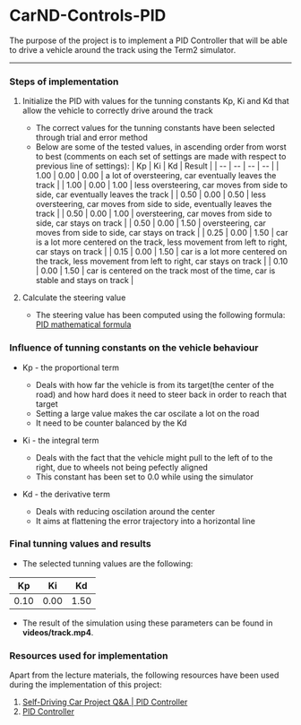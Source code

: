 # CarND-Controls-PID

The purpose of the project is to implement a PID Controller that will be able to drive a vehicle around the track using the Term2 simulator.

---

### Steps of implementation

1. Initialize the PID with values for the tunning constants Kp, Ki and Kd that allow the vehicle to correctly drive around the track
   - The correct values for the tunning constants have been selected through trial and error method
   - Below are some of the tested values, in ascending order from worst to best (comments on each set of settings are made with respect to previous line of settings):
   | Kp | Ki | Kd | Result |
   | -- | -- | -- | -- |
   | 1.00 | 0.00 | 0.00 | a lot of oversteering, car eventually leaves the track |
   | 1.00 | 0.00 | 1.00 | less oversteering, car moves from side to side, car eventually leaves the track |
   | 0.50 | 0.00 | 0.50 | less oversteering, car moves from side to side, eventually leaves the track |
   | 0.50 | 0.00 | 1.00 | oversteering, car moves from side to side, car stays on track |
   | 0.50 | 0.00 | 1.50 | oversteering, car moves from side to side, car stays on track |
   | 0.25 | 0.00 | 1.50 | car is a lot more centered on the track, less movement from left to right, car stays on track |
   | 0.15 | 0.00 | 1.50 | car is a lot more centered on the track, less movement from left to right, car stays on track |
   | 0.10 | 0.00 | 1.50 | car is centered on the track most of the time, car is stable and stays on track |

2. Calculate the steering value
   - The steering value has been computed using the following formula:
   [PID mathematical formula](https://raw.githubusercontent.com/sorix6/CarND-PID-Control-Project/master/images/PID_formula.JPG)

### Influence of tunning constants on the vehicle behaviour

* Kp - the proportional term 
  - Deals with how far the vehicle is from its target(the center of the road) and how hard does it need to steer back in order to reach that target
  - Setting a large value makes the car oscilate a lot on the road
  - It need to be counter balanced by the Kd 

* Ki - the integral term
  - Deals with the fact that the vehicle might pull to the left of to the right, due to wheels not being pefectly aligned
  - This constant has been set to 0.0 while using the simulator 

* Kd - the derivative term
  - Deals with reducing oscilation around the center
  - It aims at flattening the error trajectory into a horizontal line

### Final tunning values and results

* The selected tunning values are the following:

| Kp | Ki | Kd |
| -- | -- | -- |
| 0.10 | 0.00 | 1.50 |


* The result of the simulation using these parameters can be found in **videos/track.mp4**.

### Resources used for implementation

Apart from the lecture materials, the following resources have been used during the implementation of this project:

1. [Self-Driving Car Project Q&A | PID Controller](https://www.youtube.com/watch?v=YamBuzDjrs8&feature=youtu.be)
2. [PID Controller](https://en.wikipedia.org/wiki/PID_controller)